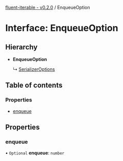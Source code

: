 [fluent-iterable - v0.2.0](../README.md) / EnqueueOption

# Interface: EnqueueOption

## Hierarchy

- **EnqueueOption**

  ↳ [SerializerOptions](serializeroptions.md)

## Table of contents

### Properties

- [enqueue](enqueueoption.md#enqueue)

## Properties

### enqueue

• `Optional` **enqueue**: `number`
